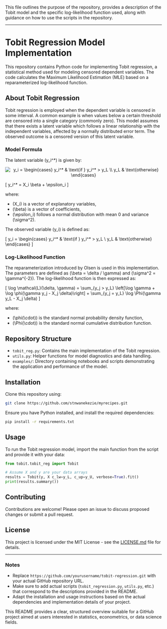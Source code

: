 This file outlines the purpose of the repository, provides a description of the Tobit model and the specific log-likelihood function used, along with guidance on how to use the scripts in the repository.

---

# Tobit Regression Model Implementation

This repository contains Python code for implementing Tobit regression, a statistical method used for modeling censored dependent variables. The code calculates the Maximum Likelihood Estimation (MLE) based on a reparameterized log-likelihood function.

## About Tobit Regression

Tobit regression is employed when the dependent variable is censored in some interval. A common example is when values below a certain threshold are censored into a single category (commonly zero). This model assumes that there exists a latent variable which follows a linear relationship with the independent variables, affected by a normally distributed error term. The observed outcome is a censored version of this latent variable.

### Model Formula

The latent variable \(y_i^*\) is given by:
<p align="center"> <img src="https://latex.codecogs.com/svg.latex?y_i&space;=&space;\begin{cases}&space;y_i^*&space;&\text{if&space;}&space;y_i^*&space;>&space;y_L&space;\\&space;y_L&space;&\text{otherwise}&space;\end{cases}" title="y_i = \begin{cases} y_i^* & \text{if } y_i^* > y_L \\ y_L & \text{otherwise} \end{cases}" /> </p>

\[ y_i^* = X_i \beta + \epsilon_i \]

where:
- \(X_i\) is a vector of explanatory variables,
- \(\beta\) is a vector of coefficients,
- \(\epsilon_i\) follows a normal distribution with mean 0 and variance \(\sigma^2\).

The observed variable \(y_i\) is defined as:

\[ y_i =
  \begin{cases} 
  y_i^* & \text{if } y_i^* > y_L \\
  y_L & \text{otherwise}
  \end{cases}
\]

### Log-Likelihood Function

The reparameterization introduced by Olsen is used in this implementation. The parameters are defined as \(\beta = \delta / \gamma\) and \(\sigma^2 = \gamma^{-2}\). The log-likelihood function is then expressed as:

\[ 
\log \mathcal{L}(\delta, \gamma) = \sum_{y_j > y_L} \left[\log \gamma + \log \phi(\gamma y_j - X_j \delta)\right] + \sum_{y_j = y_L} \log \Phi(\gamma y_L - X_j \delta)
\]

where:
- \(\phi(\cdot)\) is the standard normal probability density function,
- \(\Phi(\cdot)\) is the standard normal cumulative distribution function.

## Repository Structure

- `tobit_reg.py`: Contains the main implementation of the Tobit regression.
- `utils.py`: Helper functions for model diagnostics and data handling.
- `examples/`: Directory containing notebooks and scripts demonstrating the application and performance of the model.

## Installation

Clone this repository using:

```bash
git clone https://github.com/stnwanekezie/myrecipes.git
```

Ensure you have Python installed, and install the required dependencies:

```bash
pip install -r requirements.txt
```

## Usage

To run the Tobit regression model, import the main function from the script and provide it with your data:

```python
from tobit.tobit_reg import Tobit

# Assume X and y are your data arrays
results = Tobit(y, X c_lw=y_L, c_up=y_U, verbose=True).fit()
print(results.summary())
```

## Contributing

Contributions are welcome! Please open an issue to discuss proposed changes or submit a pull request.

## License

This project is licensed under the MIT License - see the [LICENSE.md](LICENSE.md) file for details.

---

### Notes

- Replace `https://github.com/yourusername/tobit-regression.git` with your actual GitHub repository URL.
- Make sure to add actual scripts (`tobit_regression.py`, `utils.py`, etc.) that correspond to the descriptions provided in the README.
- Adapt the installation and usage instructions based on the actual dependencies and implementation details of your project.

This README provides a clear, structured overview suitable for a GitHub project aimed at users interested in statistics, econometrics, or data science fields.
